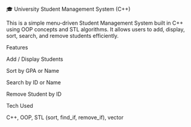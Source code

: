 🎓 University Student Management System (C++)

This is a simple menu-driven Student Management System built in C++ using OOP concepts and STL algorithms.
It allows users to add, display, sort, search, and remove students efficiently.

Features

Add / Display Students

Sort by GPA or Name

Search by ID or Name

Remove Student by ID

Tech Used

C++, OOP, STL (sort, find_if, remove_if), vector
